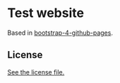 
# Test website

Based in [bootstrap-4-github-pages](https://nicolas-van.github.io/bootstrap-4-github-pages/).

## License

[See the license file.](./LICENSE.md)
